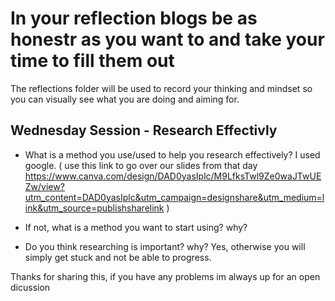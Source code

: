 # In your reflection blogs be as honestr as you want to and take your time to fill them out
The reflections folder will be used to record your thinking and mindset so you can visually see what you are doing and aiming for.

## Wednesday Session - Research Effectivly
- What is a method you use/used to help you research effectively? 
I used google.
( use this link to go over our slides from that day https://www.canva.com/design/DAD0yasIplc/M9LfksTwl9Ze0waJTwUEZw/view?utm_content=DAD0yasIplc&utm_campaign=designshare&utm_medium=link&utm_source=publishsharelink )

- If not, what is a method you want to start using? why?

- Do you think researching is important? why?
Yes, otherwise you will simply get stuck and not be able to progress.


Thanks for sharing this, if you have any problems im always up for an open dicussion